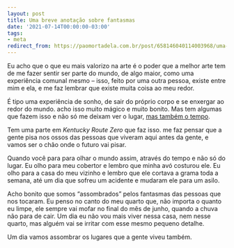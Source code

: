 ```yaml
---
layout: post
title: Uma breve anotação sobre fantasmas
date: '2021-07-14T00:00:00-03:00'
tags:
- meta
redirect_from: https://paomortadela.com.br/post/658146040114003968/uma-breve-anota%C3%A7%C3%A3o-sobre-fantasmas
---
```

Eu acho que o que eu mais valorizo na arte é o poder que a melhor arte tem de me fazer sentir ser parte do mundo, de algo maior, como uma experiência comunal mesmo – isso, feito por uma outra pessoa, existe entre mim e ela, e me faz lembrar que existe muita coisa ao meu redor.

É tipo uma experiência de sonho, de sair do próprio corpo e se enxergar ao redor do mundo. acho isso muito mágico e muito bonito. Mas tem algumas que fazem isso e não só me deixam ver o lugar, [mas também o tempo](https://paomortadela.com.br/post/658070292033323008/).

Tem uma parte em _Kentucky Route Zero_ que faz isso. me faz pensar que a gente pisa nos ossos das pessoas que viveram aqui antes da gente, e vamos ser o chão onde o futuro vai pisar.

Quando você para para olhar o mundo assim, através do tempo e não só do lugar. Eu olho para meu cobertor e lembro que minha avó costurou ele. Eu olho para a casa do meu vizinho e lembro que ele cortava a grama toda a semana, até um dia que sofreu um acidente e mudaram ele para um asilo.

Acho bonito que somos “assombrados” pelos fantasmas das pessoas que nos tocaram. Eu penso no canto do meu quarto que, não importa o quanto eu limpe, ele sempre vai mofar no final do mês de junho, quando a chuva não para de cair. Um dia eu não vou mais viver nessa casa, nem nesse quarto, mas alguém vai se irritar com esse mesmo pequeno detalhe.

Um dia vamos assombrar os lugares que a gente viveu também.

